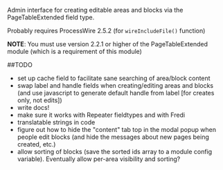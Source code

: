 Admin interface for creating editable areas and blocks via the PageTableExtended field type.

Probably requires ProcessWire 2.5.2 (for `wireIncludeFile()` function)

**NOTE**: You must use version 2.2.1 or higher of the PageTableExtended module (which is a requirement of this module)

##TODO
 * set up cache field to facilitate sane searching of area/block content
 * swap label and handle fields when creating/editing areas and blocks (and use javascript to generate default handle from label [for creates only, not edits])
 * write docs!
 * make sure it works with Repeater fieldtypes and with Fredi
 * translatable strings in code
 * figure out how to hide the "content" tab top in the modal popup when people edit blocks (and hide the messages about new pages being created, etc.)
 * allow sorting of blocks (save the sorted ids array to a module config variable). Eventually allow per-area visibility and sorting?